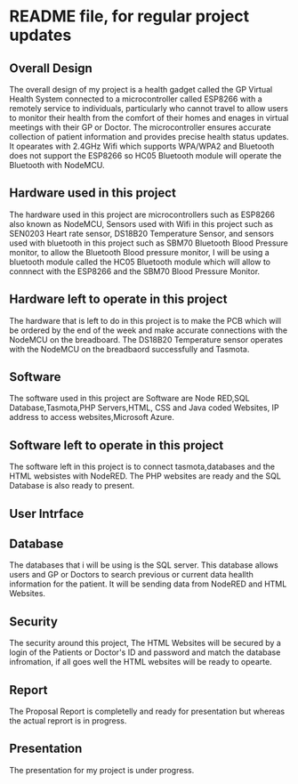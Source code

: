 # README file, for regular project updates

## Overall Design
The overall design of my project is a health gadget called the GP Virtual Health System connected to a microcontroller called ESP8266 with a remotely service to individuals, particularly who cannot travel to allow users to monitor their health from the comfort of their homes and enages in virtual meetings with their GP or Doctor. The microcontroller ensures accurate collection of patient information and provides precise health status updates. It opearates with 2.4GHz Wifi which supports WPA/WPA2 and Bluetooth does not support the ESP8266 so HC05 Bluetooth module will operate the Bluetooth with NodeMCU.
## Hardware used in this project 
The hardware used in this project are microcontrollers such as ESP8266 also known as NodeMCU, Sensors used with Wifi in this project such as SEN0203 Heart rate sensor, DS18B20 Temperature Sensor, and sensors used with bluetooth in this project such as SBM70 Bluetooth Blood Pressure monitor, to allow the Bluetooth Blood pressure monitor, I will be using a bluetooth module called the HC05 Bluetooth module which will allow to connnect with the ESP8266 and the SBM70 Blood Pressure Monitor. 
## Hardware left to operate in this project
The hardware that is left to do in this project is to make the PCB  which will be ordered by the end of the week and make accurate connections with the NodeMCU on the breadboard. The DS18B20 Temperature sensor operates with the NodeMCU on the breadbaord successfully and Tasmota. 
## Software
The software used in this project are Software are Node RED,SQL Database,Tasmota,PHP Servers,HTML, CSS and Java coded Websites, IP address to access websites,Microsoft Azure.
## Software left to operate in this project 
The software left in this project is to connect tasmota,databases and the HTML websistes with NodeRED. The PHP websites are ready and the SQL Database is also ready to present.
## User Intrface
## Database
The databases that i will be using is the SQL server. This database allows users and GP or Doctors to search previous or current data heallth information for the patient. It will be sending data from NodeRED and HTML Websites. 
## Security
The security around this project, The HTML Websites will be secured by a login of the Patients or Doctor's ID and password and match the database infromation, if all goes well the HTML websites will be ready to opearte. 
## Report
The Proposal Report is completelly and ready for presentation but whereas the actual reprort is in progress.
## Presentation
The presentation for my project is under progress. 
